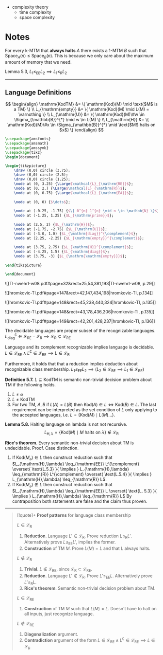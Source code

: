
- complexity theory
	- time complexity
	- space complexity


# Notes

For every k-MTM that **always halts** $A$ there exists a 1-MTM $B$ such that $\mathrm{Space}_{A}(n) \leq \mathrm{Space}_{B}(n)$. This is because we only care about the maximum amount of memory that we need.

Lemma 5.3, $L_{1} \leq_{\mathrm{EE}} L_{2} \implies L_{1} \leq_{\mathrm{R}} L_{2}$




___

## Language Definitions

$$
\begin{align}
\mathrm{KodTM} &= \{ \mathrm{Kod}(M) \mid \text{$M$ is a TM} \} \\
L_{\mathrm{empty}} &= \{ \mathrm{Kod}(M) \mid L(M) = \varnothing \} \\
L_{\mathrm{U}} &= \{ \mathrm{Kod}(M)\#w \in \Sigma_{\mathbb{B}}^{*} \mid w \in L(M) \} \\
L_{\mathrm{H}} &= \{ \mathrm{Kod}(M)\#x \in \Sigma_{\mathbb{B}}^{*} \mid \text{$M$ halts on $x$} \}
\end{align}
$$


```tikz
\usepackage{amsfonts}
\usepackage{amsmath}
\usepackage{amssymb}
\usepackage{tikz}
\begin{document}

\begin{tikzpicture}
	\draw (0,0) circle (3.75);
	\draw (0,0) circle (2.5);
	\draw (0,0) circle (1.25);
	\node at (0, 3.25) {\Large$\mathcal{L}_{\mathrm{RE}}$};
	\node at (0, 2.) {\Large$\mathcal{L}_{\mathrm{R}}$};
	\node at (0, 0.75) {\Large$\mathcal{L}_{\mathrm{EA}}$};
	
	\node at (0, 0) {$\dots$};
	
	\node at (-0.25, -1.75) {$\{ 0^{n} 1^{n} \mid n \in \mathbb{N} \}$};
	\node at (-1.25, 1.25) {$L_{\mathrm{prime}}$};
	
	\node at (2.5, 2) {$L_{\mathrm{H}}$};
	\node at (-1.75, -2.75) {$L_{\mathrm{U}}$};
	\node at (-3.0, 1.0) {$L_{\mathrm{diag}}^{\complement}$};
	\node at (2.25, -2.25) {$L_{\mathrm{empty}}^{\complement}$};
	
	\node at (3.75, 2.75) {$L_{\mathrm{H}}^{\complement}$};
	\node at (-4.25, 1.5) {$L_{\mathrm{diag}}$};
	\node at (3.75, -3) {$L_{\mathrm{\mathrm{empty}}}$};
	
\end{tikzpicture}

\end{document}
```



![[TI-nwehrl-w08.pdf#page=32&rect=25,54,381,193|TI-nwehrl-w08, p.29]]



![[hromkovic-TI.pdf#page=147&rect=42,147,434,198|hromkovic-TI, p.134]]


![[hromkovic-TI.pdf#page=148&rect=45,238,440,324|hromkovic-TI, p.135]]


![[hromkovic-TI.pdf#page=148&rect=43,178,436,206|hromkovic-TI, p.135]]


![[hromkovic-TI.pdf#page=149&rect=42,201,428,237|hromkovic-TI, p.136]]

The decidable languages are proper subset of the recognizable languages.
$L_{\mathrm{diag}}^{\complement} \in \mathcal{L}_{\mathrm{RE}} - \mathcal{L}_{\mathrm{R}} \implies \mathcal{L}_{\mathrm{R}} \subsetneq \mathcal{L}_{\mathrm{RE}}$

Language and its complement recognizable implies language is decidable.
$L \in \mathcal{L}_{\mathrm{RE}} \land L^{\complement} \in \mathcal{L}_{\mathrm{RE}} \implies L \in \mathcal{L}_{\mathrm{R}}$

Furthermore, it holds that that a reduction implies deduction about recognizable class membership.
$L_{1} \leq_{\mathrm{EE}} L_{2} \implies (L_{2} \in \mathcal{L}_{\mathrm{RE}} \implies L_{1} \in \mathcal{L}_{\mathrm{RE}})$


**Definition 5.7.** $L \subseteq \mathrm{KodTM}$ is semantic non-trivial decision problem about TM if the following holds.
1. $L \neq \varnothing$
2. $L \neq \mathrm{KodTM}$
3. For two TM, $A, B$ if $L(A) = L(B)$ then $\mathrm{Kod}(A) \in L \iff \mathrm{Kod}(B) \in L$.
The last requirement can be interpreted as the set condition of $L$ only applying to the accepted languages, i.e. $L = \{  \mathrm{Kod}(M) \mid L(M)\dots \}$.


**Lemma 5.8.** Halting language on lambda is not not recursive.
$$
L_{\mathrm{H}, \lambda} = \{  \mathrm{Kod}(M) \mid \text{$M$ halts on $\lambda$} \} \not\in \mathcal{L}_{\mathrm{R}}
$$


**Rice's theorem**. Every semantic non-trivial decision about TM is undecidable. Proof. Case distinction.
1. If $\mathrm{Kod}(M_{\varnothing}) \in L$ then construct reduction such that $L_{\mathrm{H},\lambda} \leq_{\mathrm{EE}} L^{\complement} \overset{ \text{L.5.3} }{ \implies } L_{\mathrm{H},\lambda} \leq_{\mathrm{R}} L^{\complement} \overset{ \text{L.5.4} }{ \implies } L_{\mathrm{H},\lambda} \leq_{\mathrm{R}} L$.
2. If $\mathrm{Kod}(M_{\varnothing}) \not\in L$ then construct reduction such that $L_{\mathrm{H},\lambda} \leq_{\mathrm{EE}} L \overset{ \text{L. 5.3} }{ \implies } L_{\mathrm{H},\lambda} \leq_{\mathrm{R}} L$
By contraposition both statements are false and the claim thus proven.


___


> [!quote]+ **Proof patterns** for language class membership
> 
> $L \in \mathcal{L}_{\mathrm{R}}$
> 1. **Reduction**. Language $L' \in \mathcal{L}_{\mathrm{R}}$. Prove reduction $L \leq_{\mathrm{R}} L'$. Alternatively prove $L \leq_{\mathrm{EE}} L'$, implies the former.
> 2. **Construction** of TM $M$. Prove $L(M) = L$ and that $L$ always halts.
> 
> $L \not\in \mathcal{L}_{\mathrm{R}}$
> 1. **Trivial**. $L \not\in \mathcal{L}_{\mathrm{RE}}$, since $\mathcal{L}_{\mathrm{R}} \subset \mathcal{L}_{\mathrm{RE}}$.
> 2. **Reduction**. Language $L' \not\in \mathcal{L}_{\mathrm{R}}$. Prove $L' \leq_{\mathrm{EE}} L$. Alternatively prove $L' \leq_{\mathrm{R}} L$.
> 3. **Rice's theorem**. Semantic non-trivial decision problem about TM. 
> 
> $L \in \mathcal{L}_{\mathrm{RE}}$
> 1. **Construction** of TM $M$ such that $L(M) = L$. Doesn't have to halt on all inputs, just recognize language.
> 
> $L \not\in \mathcal{L}_{\mathrm{RE}}$
> 1. **Diagonalization** argument.
> 2. **Contradiction** argument of the form $L \in \mathcal{L}_{\mathrm{RE}} \land L^{\complement} \in \mathcal{L}_{\mathrm{RE}} \implies L \in \mathcal{L}_{\mathrm{R}}$.

